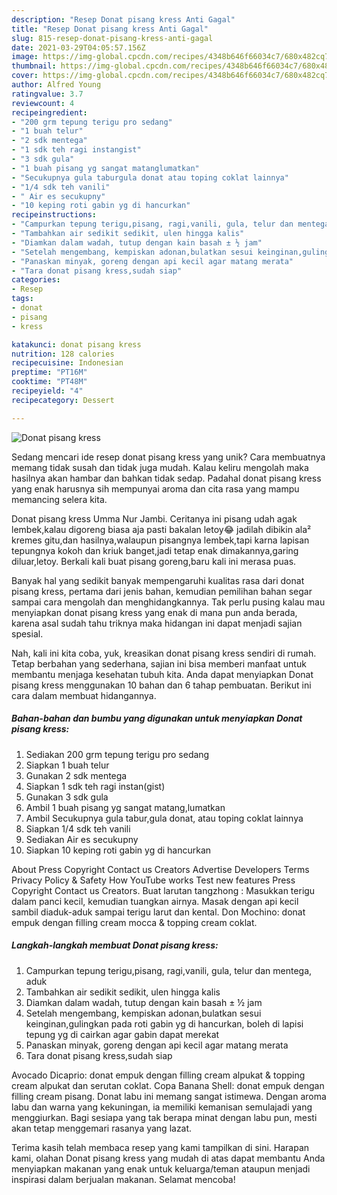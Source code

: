 ```yaml
---
description: "Resep Donat pisang kress Anti Gagal"
title: "Resep Donat pisang kress Anti Gagal"
slug: 815-resep-donat-pisang-kress-anti-gagal
date: 2021-03-29T04:05:57.156Z
image: https://img-global.cpcdn.com/recipes/4348b646f66034c7/680x482cq70/donat-pisang-kress-foto-resep-utama.jpg
thumbnail: https://img-global.cpcdn.com/recipes/4348b646f66034c7/680x482cq70/donat-pisang-kress-foto-resep-utama.jpg
cover: https://img-global.cpcdn.com/recipes/4348b646f66034c7/680x482cq70/donat-pisang-kress-foto-resep-utama.jpg
author: Alfred Young
ratingvalue: 3.7
reviewcount: 4
recipeingredient:
- "200 grm tepung terigu pro sedang"
- "1 buah telur"
- "2 sdk mentega"
- "1 sdk teh ragi instangist"
- "3 sdk gula"
- "1 buah pisang yg sangat matanglumatkan"
- "Secukupnya gula taburgula donat atau toping coklat lainnya"
- "1/4 sdk teh vanili"
- " Air es secukupny"
- "10 keping roti gabin yg di hancurkan"
recipeinstructions:
- "Campurkan tepung terigu,pisang, ragi,vanili, gula, telur dan mentega, aduk"
- "Tambahkan air sedikit sedikit, ulen hingga kalis"
- "Diamkan dalam wadah, tutup dengan kain basah ± ½ jam"
- "Setelah mengembang, kempiskan adonan,bulatkan sesui keinginan,gulingkan pada roti gabin yg di hancurkan, boleh di lapisi tepung yg di cairkan agar gabin dapat merekat"
- "Panaskan minyak, goreng dengan api kecil agar matang merata"
- "Tara donat pisang kress,sudah siap"
categories:
- Resep
tags:
- donat
- pisang
- kress

katakunci: donat pisang kress 
nutrition: 128 calories
recipecuisine: Indonesian
preptime: "PT16M"
cooktime: "PT48M"
recipeyield: "4"
recipecategory: Dessert

---
```



![Donat pisang kress](https://img-global.cpcdn.com/recipes/4348b646f66034c7/680x482cq70/donat-pisang-kress-foto-resep-utama.jpg)

Sedang mencari ide resep donat pisang kress yang unik? Cara membuatnya memang tidak susah dan tidak juga mudah. Kalau keliru mengolah maka hasilnya akan hambar dan bahkan tidak sedap. Padahal donat pisang kress yang enak harusnya sih mempunyai aroma dan cita rasa yang mampu memancing selera kita.

Donat pisang kress Umma Nur Jambi. Ceritanya ini pisang udah agak lembek,kalau digoreng biasa aja pasti bakalan letoy😂 jadilah dibikin ala² kremes gitu,dan hasilnya,walaupun pisangnya lembek,tapi karna lapisan tepungnya kokoh dan kriuk banget,jadi tetap enak dimakannya,garing diluar,letoy. Berkali kali buat pisang goreng,baru kali ini merasa puas.

Banyak hal yang sedikit banyak mempengaruhi kualitas rasa dari donat pisang kress, pertama dari jenis bahan, kemudian pemilihan bahan segar sampai cara mengolah dan menghidangkannya. Tak perlu pusing kalau mau menyiapkan donat pisang kress yang enak di mana pun anda berada, karena asal sudah tahu triknya maka hidangan ini dapat menjadi sajian spesial.


Nah, kali ini kita coba, yuk, kreasikan donat pisang kress sendiri di rumah. Tetap berbahan yang sederhana, sajian ini bisa memberi manfaat untuk membantu menjaga kesehatan tubuh kita. Anda dapat menyiapkan Donat pisang kress menggunakan 10 bahan dan 6 tahap pembuatan. Berikut ini cara dalam membuat hidangannya.

<!--inarticleads1-->

##### Bahan-bahan dan bumbu yang digunakan untuk menyiapkan Donat pisang kress:

1. Sediakan 200 grm tepung terigu pro sedang
1. Siapkan 1 buah telur
1. Gunakan 2 sdk mentega
1. Siapkan 1 sdk teh ragi instan(gist)
1. Gunakan 3 sdk gula
1. Ambil 1 buah pisang yg sangat matang,lumatkan
1. Ambil Secukupnya gula tabur,gula donat, atau toping coklat lainnya
1. Siapkan 1/4 sdk teh vanili
1. Sediakan  Air es secukupny
1. Siapkan 10 keping roti gabin yg di hancurkan


About Press Copyright Contact us Creators Advertise Developers Terms Privacy Policy &amp; Safety How YouTube works Test new features Press Copyright Contact us Creators. Buat larutan tangzhong : Masukkan terigu dalam panci kecil, kemudian tuangkan airnya. Masak dengan api kecil sambil diaduk-aduk sampai terigu larut dan kental. Don Mochino: donat empuk dengan filling cream mocca &amp; topping cream coklat. 

<!--inarticleads2-->

##### Langkah-langkah membuat Donat pisang kress:

1. Campurkan tepung terigu,pisang, ragi,vanili, gula, telur dan mentega, aduk
1. Tambahkan air sedikit sedikit, ulen hingga kalis
1. Diamkan dalam wadah, tutup dengan kain basah ± ½ jam
1. Setelah mengembang, kempiskan adonan,bulatkan sesui keinginan,gulingkan pada roti gabin yg di hancurkan, boleh di lapisi tepung yg di cairkan agar gabin dapat merekat
1. Panaskan minyak, goreng dengan api kecil agar matang merata
1. Tara donat pisang kress,sudah siap


Avocado Dicaprio: donat empuk dengan filling cream alpukat &amp; topping cream alpukat dan serutan coklat. Copa Banana Shell: donat empuk dengan filling cream pisang. Donat labu ini memang sangat istimewa. Dengan aroma labu dan warna yang kekuningan, ia memiliki kemanisan semulajadi yang menggiurkan. Bagi sesiapa yang tak berapa minat dengan labu pun, mesti akan tetap menggemari rasanya yang lazat. 

Terima kasih telah membaca resep yang kami tampilkan di sini. Harapan kami, olahan Donat pisang kress yang mudah di atas dapat membantu Anda menyiapkan makanan yang enak untuk keluarga/teman ataupun menjadi inspirasi dalam berjualan makanan. Selamat mencoba!
